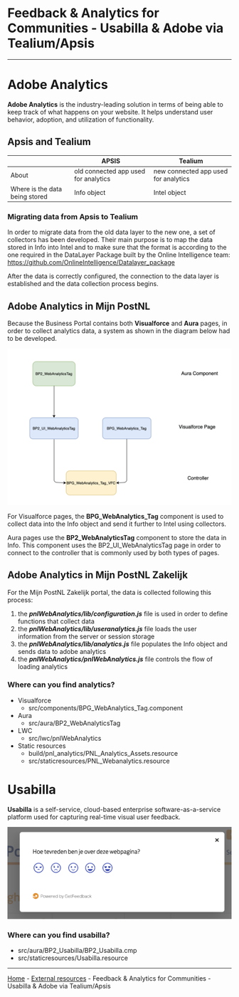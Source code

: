 # Feedback & Analytics for Communities - Usabilla & Adobe via Tealium/Apsis

---

# Adobe Analytics
**Adobe Analytics** is the industry-leading solution in terms of being able to keep track of what happens on your 
website. It helps understand user behavior, adoption, and utilization of functionality.

## Apsis and Tealium

|                               |APSIS                                 |Tealium                              |
|-------------------------------|--------------------------------------|-------------------------------------|
|About                          | old connected app used for analytics | new connected app used for analytics|                             |
|Where is the data being stored | Info object                          | Intel object                              |


### Migrating data from Apsis to Tealium

  In order to migrate data from the old data layer to the new one, a set of collectors has been developed.
Their main purpose is to map the data stored in Info into Intel and to make sure that the format is according to the one
required in the DataLayer Package built by the Online Intelligence team:
https://github.com/OnlineIntelligence/Datalayer_package

After the data is correctly configured, the connection to the data layer is established and the data collection process begins.

## Adobe Analytics in Mijn PostNL

Because the Business Portal contains both **Visualforce** and **Aura** pages, in order to collect analytics data, a 
system as shown in the diagram below had to be developed.

![analyticsBP](../../wiki/assets/analyticsBP.png)

For Visualforce pages, the **BPG_WebAnalytics_Tag** component is used to collect data into the Info object and send it 
further to Intel using collectors.

Aura pages use the **BP2_WebAnalyticsTag** component to store the data in Info. This component uses the 
BP2_UI_WebAnalyticsTag page in order to connect to the controller that is commonly used by both types of pages.

## Adobe Analytics in Mijn PostNL Zakelijk

For the Mijn PostNL Zakelijk portal, the data is collected following this process:
  1. the ***pnlWebAnalytics/lib/configuration.js*** file is used in order to define functions that collect data
  2. the ***pnlWebAnalytics/lib/useranalytics.js*** file loads the user information from the server or session storage
  3. the ***pnlWebAnalytics/lib/analytics.js*** file populates the Info object and sends data to adobe analytics
  4. the ***pnlWebAnalytics/pnlWebAnalytics.js*** file controls the flow of loading analytics

### Where can you find analytics?
- Visualforce
  - src/components/BPG_WebAnalytics_Tag.component
- Aura
  - src/aura/BP2_WebAnalyticsTag
- LWC
    - src/lwc/pnlWebAnalytics
- Static resources
    - build/pnl_analytics/PNL_Analytics_Assets.resource
    - src/staticresources/PNL_Webanalytics.resource

# Usabilla
**Usabilla** is a self-service, cloud-based enterprise software-as-a-service platform used for capturing real-time 
visual user feedback.

![usabilla](../../wiki/assets/usabilla.png)

### Where can you find usabilla?
  - src/aura/BP2_Usabilla/BP2_Usabilla.cmp
  - src/staticresources/Usabilla.resource

---

[Home](/wiki/Home.md) - [External resources](/wiki/external_resources/external_resources.md) - Feedback & Analytics for Communities - Usabilla & Adobe via Tealium/Apsis